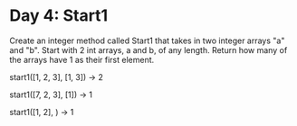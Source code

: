 # Day 4:  Start1

Create an integer method called Start1 that takes in two integer arrays "a" and "b". Start with 2 int arrays, a and b, of any length. Return how many of the arrays have 1 as their first element.

start1([1, 2, 3], [1, 3]) → 2

start1([7, 2, 3], [1]) → 1

start1([1, 2], ) → 1